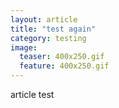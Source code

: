 ```yaml
---
layout: article
title: "test again"
category: testing
image:
  teaser: 400x250.gif
  feature: 400x250.gif
---
```


article test